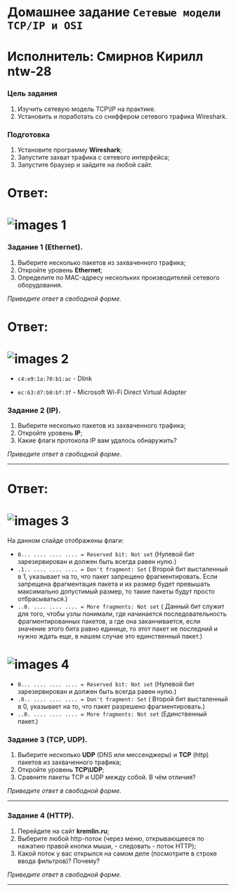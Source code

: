 # Домашнее задание `Сетевые модели TCP/IP и OSI`
# Исполнитель: Смирнов Кирилл ntw-28

### Цель задания
1. Изучить сетевую модель TCP\IP на практике.
2. Установить и поработать со сниффером сетевого трафика Wireshark.

### Подготовка

1. Установите программу **Wireshark**;
2. Запустите захват трафика с сетевого интерфейса;
3. Запустите браузер и зайдите на любой сайт.

# Ответ: 

# ![images 1]()

### Задание 1 (Ethernet).

1. Выберите несколько пакетов из захваченного трафика;
2. Откройте уровень **Ethernet**;
3. Определите по MAC-адресу нескольких производителей сетевого оборудования.

*Приведите ответ в свободной форме.*

# Ответ: 

# ![images 2]()

- `c4:e9:1a:70:b1:ac` - Dlink

- `ec:63:d7:b0:bf:3f` - Microsoft Wi-Fi Direct Virtual Adapter

### Задание 2 (IP).

1. Выберите несколько пакетов из захваченного трафика;
2. Откройте уровень **IP**;
3. Какие флаги протокола IP вам удалось обнаружить?

*Приведите ответ в свободной форме.*

------

# Ответ: 
# ![images 3]()
На данном слайде отображены флаги:
- `0... .... .... .... = Reserved bit: Not set` (Нулевой бит зарезервирован и должен быть всегда равен нулю.)
- `.1.. .... .... .... = Don't fragment: Set` ( Второй бит высталенный в 1, указывает на то, что пакет запрещено фрагментировать. Если запрещена фрагментация пакета и их размер будет превышать максимально допустимый размер, то такие пакеты будут просто отбрасываться.)
- `..0. .... .... .... = More fragments: Not set` ( Данный бит служит для того, чтобы узлы понимали, где начинается последовательность фрагментированных пакетов, а где она заканчивается, если значение этого бита равно единице, то этот пакет не последний и нужно ждать еще, в нашем случае это единственный пакет.) 

# ![images 4]()
- `0... .... .... .... = Reserved bit: Not set` (Нулевой бит зарезервирован и должен быть всегда равен нулю.)
- `.0.. .... .... .... = Don't fragment: Set` ( Второй бит высталенный в 0, указывает на то, что пакет разрешено фрагментировать.)
- `..0. .... .... .... = More fragments: Not set` (Единственный пакет.)

### Задание 3 (TCP, UDP).

1. Выберите несколько **UDP** (DNS или мессенджеры) и **TCP** (http) пакетов  из захваченного трафика;
2. Откройте уровень **TCP\UDP**;
3. Сравните пакеты TCP и UDP между собой. В чём отличия?

*Приведите ответ в свободной форме.*

------

### Задание 4 (HTTP).

1. Перейдите на сайт **kremlin.ru**;
2. Выберите любой http-поток (через меню, открывающееся по нажатию правой кнопки мыши, - следовать - поток HTTP);
3. Какой поток у вас открылся на самом деле (посмотрите в строке ввода фильтров)? Почему?

*Приведите ответ в свободной форме.*

------

